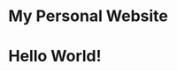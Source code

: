 # My Personal Website
<!DOCTYPE html>
<html lang="en">
  <head>
    <title> My Personal Website </title>
  </head>
  <body>
    <h1>Hello World!</h1>
  </body>
</html>